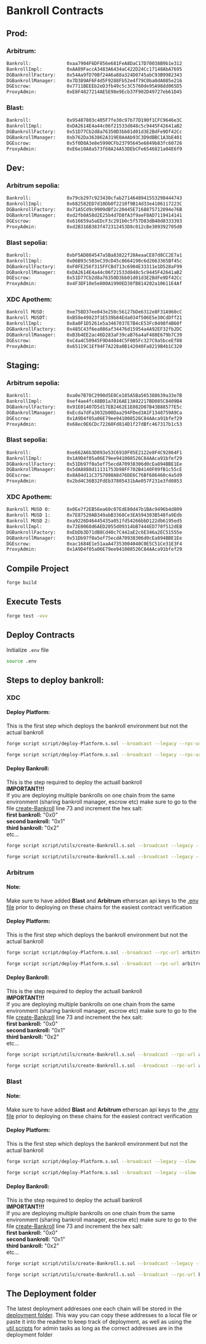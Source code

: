 # Bankroll Contracts

## Prod:

### Arbitrum:

```sh
Bankroll:             0xaa7904F6DF856e681FeA8DaC17D70038B9b1e312
BankrollImpl:         0xAA89FaccA3483A6434aC422D24Cc17148AbA7695
DGBankrollFactory:    0x54Aa9fD70Bf24A6a88a324D0745abC93B9982343
DGBankrollManager:    0x7D389AF6F4d5F9288Fb52e4f79C0ba0dA085e216
DGEscrow:             0x7711BEEEb2eD3fb49c5c3C5760de95A98dd065D5
ProxyAdmin:           0xE8F4827214AE5E98e9Ecb37F902D49727eb61D45
```

### Blast:

```sh
Bankroll:             0x95487803c405F7fe30c97b77D190f1CFC9646e3C
BankrollImpl:         0xDA2614E4a44c06f21533d848c5c9445F42641aB2
DGBankrollFactory:    0x51D77Cb2d8a76350D3bb01d01d3E2BdFe9Df42Cc
DGBankrollManager:    0xb762Da363862A319E0A4Ab93C3D9dBBC1A3bE401
DGEscrow:             0x5f0D8A3e8e5990CFb23795645e6849b83fc60726
ProxyAdmin:           0xE6e10A8a573f68A24A53DEbCFe6546821a04E6f9
```

## Dev:

### Arbitrum sepolia:

```sh
Bankroll:             0x79cb297c923430cfab2714648941553298444743
BankrollImpl:         0x682582ED7d10Db0f2210f9B14d33e4106117223C
DGBankrollFactory:    0x71A5Cd9c9909dBf2c20445E7168875712094e76B
DGBankrollManager:    0xd2fb0A58d2E25b4d7D8fA3f9aeF8AD7119414141
DGEscrow:             0x616659a5aEDcF3c291b0c5f57D83dB48d8333393
ProxyAdmin:           0xd2B316B383f472312453D8c012cBe309392705d0
```

### Blast sepolia:

```sh
Bankroll:             0xbF5AD084547a5Ba83822f20AeaaCE87d8CC2E7a1
BankrollImpl:         0x06B93c503eC39cD45c8664190c6d2663365Bf45c
DGBankrollFactory:    0xF0FE256f315FFCBd713c6904E33311e1D528aF99
DGBankrollManager:    0xDA2614E4a44c06f21533d848c5c9445F42641aB2
DGEscrow:             0x51D77Cb2d8a76350D3bb01d01d3E2BdFe9Df42Cc
ProxyAdmin:           0x4F3DF10e5e800A1990ED38fB814202a10611E4Af

```
### XDC Apothem:

```sh
Bankroll MUSD:        0xe758D37ee043e250c56127bDe6312e8F31A960cC
Bankroll MUSDT:       0xB58e49823f1E539b84Eda034f506E5e30CdDff21
BankrollImpl:         0x8a0F1D5261e5a3467037E7B4cE53Fc0498f4B60f
DGBankrollFactory:    0x485C43f6ea086af34476d15954a4A92EF32fb2DC
DGBankrollManager:    0xB3b4EE2ac46D283aF39caB76a4aF488E679b7C39
DGEscrow:             0xC4a4C50945F9D44044C5F005Fc327C9a5bceEf88
ProxyAdmin:           0x65119C1Ef94F7A228a0B142040Fa8219B4b1C320
```

## Staging:

### Arbitrum sepolia:

```sh
Bankroll:             0xa0e7B78C2990d5E0Ce185A5Ba565388639a33e7B
BankrollImpl:         0xef4ae4fc48B01a7816AE13A92217BD085C8409B4
DGBankrollFactory:    0x91E01407D5d17EB2462E1E082D07B43B88577E5c
DGBankrollManager:    0xEcda7dFa3032b00Daa294FDed3A1F1348759A9Ca
DGEscrow:             0x1A9D4f05a06E79ee941008526C84AAca91bfef29
ProxyAdmin:           0x68ec0E6CDc72260Fd814D1f27dBfc467317b1c53
```

### Blast sepolia:

```sh
Bankroll:             0xe662A6b3D093e53C6910F05E2122e8F4C92864F1
BankrollImpl:         0x1A9D4f05a06E79ee941008526C84AAca91bfef29
DGBankrollFactory:    0x51Db97f0a5ef75ecdA70938306d0cEa894BBE1Ee
DGBankrollManager:    0x5dA8888d11131753b98FF702B4140F09fB1c55cE
DGEscrow:             0x8A84d11C3757008A8d76DE6C76Bf686460c4a5d9
ProxyAdmin:           0x2bd4C36B32FdEb37805431bAe057F231e3fd0853

```
### XDC Apothem:

```sh
Bankroll MUSD 0:      0x0Ee7f2EB56ea60c07EdE80d47b1BAc9496b4d809
Bankroll MUSD 1:      0x7E87520AB349abB3368Ce3EA594303B548fa9Edb
Bankroll MUSD 2:      0xa9226D46445435a051fd54266bbD122db6195ed5
BankrollImpl:         0x72E0068d6AED2055d09314bB7444ED770f512dEB
DGBankrollFactory:    0xEbDb3D71dB8Cd40c7C442aE2c6E346a2EC51555e
DGBankrollManager:    0x51Db97f0a5ef75ecdA70938306d0cEa894BBE1Ee
DGEscrow:             0xac1684E1e51aaA47353004040C0E5C51Ce31E3F4
ProxyAdmin:           0x1A9D4f05a06E79ee941008526C84AAca91bfef29
```

## Compile Project

```sh
forge build
```

## Execute Tests

```sh
forge test -vvv
```

## Deploy Contracts

Initialize `.env` file

```sh
source .env
```

## Steps to deploy bankroll:

### XDC
#### Deploy Platform:

This is the first step which deploys the bankroll environment but not the actual bankroll

```sh
forge script script/deploy-Platform.s.sol --broadcast --legacy --rpc-url xdc-mainnet

forge script script/deploy-Platform.s.sol --broadcast --legacy --rpc-url xdc-apothem
```

#### Deploy Bankroll:

This is the step required to deploy the actuall bankroll  
__IMPORTANT!!!__  
If you are deploying multiple bankrolls on one chain from the same environment (sharing bankroll manager, escrow etc)
make sure to go to the file [create-Bankroll](script/utils/create-Bankroll.s.sol) line 73 and increment the hex salt:  
__first bankroll:__  "0x0"  
__second bankroll:__ "0x1"  
__third bankroll:__  "0x2"  
etc...  

```sh
forge script script/utils/create-Bankroll.s.sol --broadcast --legacy --rpc-url xdc-mainnet

forge script script/utils/create-Bankroll.s.sol --broadcast --legacy --rpc-url xdc-apothem
```

### Arbitrum
#### Note:
Make sure to have added __Blast__ and __Arbitrum__ etherscan api keys to the [.env file](.env.example) prior to deploying on these chains for the easiest contract verification

#### Deploy Platform:

This is the first step which deploys the bankroll environment but not the actual bankroll

```sh
forge script script/deploy-Platform.s.sol --broadcast --rpc-url arbitrum --verify

forge script script/deploy-Platform.s.sol --broadcast --rpc-url arbitrum-sepolia --verify
```

#### Deploy Bankroll:

This is the step required to deploy the actuall bankroll  
__IMPORTANT!!!__  
If you are deploying multiple bankrolls on one chain from the same environment (sharing bankroll manager, escrow etc)
make sure to go to the file [create-Bankroll](script/utils/create-Bankroll.s.sol) line 73 and increment the hex salt:  
__first bankroll:__  "0x0"  
__second bankroll:__ "0x1"  
__third bankroll:__  "0x2"  
etc...  

```sh
forge script script/utils/create-Bankroll.s.sol --broadcast --rpc-url arbitrum --verify

forge script script/utils/create-Bankroll.s.sol --broadcast --rpc-url arbitrum-sepolia --verify
```

### Blast
#### Note:
Make sure to have added __Blast__ and __Arbitrum__ etherscan api keys to the [.env file](.env.example) prior to deploying on these chains for the easiest contract verification

#### Deploy Platform:

This is the first step which deploys the bankroll environment but not the actual bankroll

```sh
forge script script/deploy-Platform.s.sol --broadcast --legacy --slow --rpc-url blast --verify

forge script script/deploy-Platform.s.sol --broadcast --legacy --slow --rpc-url blast-sepolia --verify
```

#### Deploy Bankroll:

This is the step required to deploy the actuall bankroll  
__IMPORTANT!!!__  
If you are deploying multiple bankrolls on one chain from the same environment (sharing bankroll manager, escrow etc)
make sure to go to the file [create-Bankroll](script/utils/create-Bankroll.s.sol) line 73 and increment the hex salt:  
__first bankroll:__  "0x0"  
__second bankroll:__ "0x1"  
__third bankroll:__  "0x2"  
etc...  

```sh
forge script script/utils/create-Bankroll.s.sol --broadcast --legacy --rpc-url blast --verify

forge script script/utils/create-Bankroll.s.sol --broadcast --rpc-url blast-sepolia --verify
```

## The Deployment folder
The latest deployment addresses one each chain will be stored in the [deployment folder](/deployment/). This way you can copy these addresses to a local file or paste it into the readme to keep track of deployment, as well as using the [util scripts](/script/utils/) for admin tasks as long as the correct addresses are in the deployment folder
